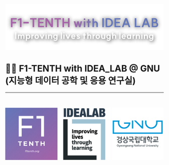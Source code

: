 ![](https://github.com/IdeaLabGNU-F1TENTH/.github/blob/main/_images/LOGO.png)

# 🚓🚗 F1-TENTH with IDEA_LAB @ GNU (지능형 데이터 공학 및 응용 연구실)
---

<br/>
<br/>
<div style="display: flex; justify-content: space-between; align-items: center;">
    <img src="https://github.com/IdeaLabGNU-F1TENTH/.github/blob/main/_images/f1tenth_mark.png" alt="F1-Tenth 마크 사진" style="width: 33%;">
    <img src="https://github.com/IdeaLabGNU-F1TENTH/.github/blob/main/_images/IDEALAB_MARK_SQUARE.png" alt="IDEALAB사진" style="width: 33%;">
    <img src="https://github.com/IdeaLabGNU-F1TENTH/.github/blob/main/_images/gnu_mark.png" alt="GNU 학교 사진" style="width: 33%;">
</div>
